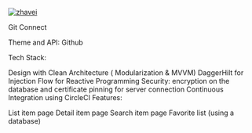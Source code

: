 [![zhavei](https://circleci.com/gh/zhavei/GitConnect.svg?style=shield)](https://circleci.com/gh/zhavei/GitConnect)

Git Connect

Theme and API: Github

Tech Stack:

Design with Clean Architecture ( Modularization & MVVM)
DaggerHilt for Injection
Flow for Reactive Programming
Security: encryption on the database and certificate pinning for server connection
Continuous Integration using CircleCI
Features:

List item page
Detail item page
Search item page
Favorite list (using a database)
